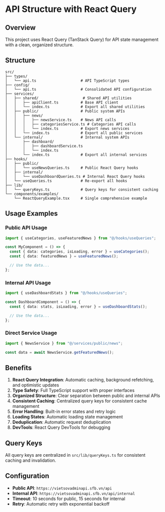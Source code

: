 # API Structure with React Query

## Overview

This project uses React Query (TanStack Query) for API state management with a clean, organized structure.

## Structure

```
src/
├── types/
│   └── api.ts                    # API TypeScript types
├── config/
│   └── api.ts                    # Consolidated API configuration
├── services/
│   ├── shared/                    # Shared API utilities
│   │   ├── apiClient.ts          # Base API client
│   │   └── index.ts              # Export all shared utilities
│   ├── public/                   # Public system APIs
│   │   ├── news/
│   │   │   ├── newsService.ts    # News API calls
│   │   │   ├── categoriesService.ts # Categories API calls
│   │   │   └── index.ts          # Export news services
│   │   └── index.ts              # Export all public services
│   └── internal/                 # Internal system APIs
│       ├── dashboard/
│       │   ├── dashboardService.ts
│       │   └── index.ts
│       └── index.ts              # Export all internal services
├── hooks/
│   ├── public/
│   │   └── useNewsQueries.ts     # Public React Query hooks
│   ├── internal/
│   │   └── useDashboardQueries.ts # Internal React Query hooks
│   └── useQueries.ts             # Re-export all hooks
├── lib/
│   └── queryKeys.ts              # Query keys for consistent caching
└── components/examples/
    └── ReactQueryExample.tsx     # Single comprehensive example
```

## Usage Examples

### Public API Usage

```typescript
import { useCategories, useFeaturedNews } from "@/hooks/useQueries";

const MyComponent = () => {
  const { data: categories, isLoading, error } = useCategories();
  const { data: featuredNews } = useFeaturedNews();

  // Use the data...
};
```

### Internal API Usage

```typescript
import { useDashboardStats } from "@/hooks/useQueries";

const DashboardComponent = () => {
  const { data: stats, isLoading, error } = useDashboardStats();

  // Use the data...
};
```

### Direct Service Usage

```typescript
import { NewsService } from "@/services/public/news";

const data = await NewsService.getFeaturedNews();
```

## Benefits

1. **React Query Integration**: Automatic caching, background refetching, and optimistic updates
2. **Type Safety**: Full TypeScript support with proper interfaces
3. **Organized Structure**: Clear separation between public and internal APIs
4. **Consistent Caching**: Centralized query keys for consistent cache management
5. **Error Handling**: Built-in error states and retry logic
6. **Loading States**: Automatic loading state management
7. **Deduplication**: Automatic request deduplication
8. **DevTools**: React Query DevTools for debugging

## Query Keys

All query keys are centralized in `src/lib/queryKeys.ts` for consistent caching and invalidation.

## Configuration

- **Public API**: `https://vietsovadminapi.sfb.vn/api`
- **Internal API**: `https://vietsovadminapi.sfb.vn/api/internal`
- **Timeout**: 10 seconds for public, 15 seconds for internal
- **Retry**: Automatic retry with exponential backoff
